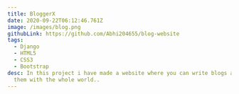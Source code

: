 ```yaml
---
title: BloggerX
date: 2020-09-22T06:12:46.761Z
image: /images/blog.png
githubLink: https://github.com/Abhi204655/blog-website
tags:
  - Django
  - HTML5
  - CSS3
  - Bootstrap
desc: In this project i have made a website where you can write blogs and share
  them with the whole world..
---
```

